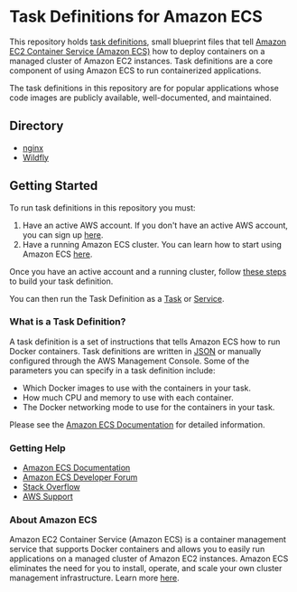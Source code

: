 # Task Definitions for Amazon ECS
This repository holds [task definitions](#what-is-a-task-definition), small blueprint files that tell [Amazon EC2 Container Service (Amazon ECS)](https://aws.amazon.com/ecs) how to deploy containers on a managed cluster of Amazon EC2 instances. Task definitions are a core component of using Amazon ECS to run containerized applications.

The task definitions in this repository are for popular applications whose code images are publicly available, well-documented, and maintained.

## Directory
 * [nginx](/nginx)
 * [Wildfly](/wildfly)

## Getting Started
To run task definitions in this repository you must:
1. Have an active AWS account. If you don't have an active AWS account, you can sign up [here](https://portal.aws.amazon.com/billing/signup#/start).
2. Have a running Amazon ECS cluster. You can learn how to start using Amazon ECS [here](https://aws.amazon.com/ecs/getting-started/).

Once you have an active account and a running cluster, follow [these steps](http://docs.aws.amazon.com/AmazonECS/latest/developerguide/create-task-definition.html) to build your task definition.

You can then run the Task Definition as a [Task](http://docs.aws.amazon.com/AmazonECS/latest/developerguide/scheduling_tasks.html) or [Service](http://docs.aws.amazon.com/AmazonECS/latest/developerguide/ecs_services.html).

### What is a Task Definition?
A task definition is a set of instructions that tells Amazon ECS how to run Docker containers. Task definitions are written in [JSON](http://www.json.org/) or manually configured through the AWS Management Console. Some of the parameters you can specify in a task definition include:

* Which Docker images to use with the containers in your task.
* How much CPU and memory to use with each container.
* The Docker networking mode to use for the containers in your task.

Please see the [Amazon ECS Documentation](http://docs.aws.amazon.com/AmazonECS/latest/developerguide/task_definitions.html) for detailed information.

### Getting Help
* [Amazon ECS Documentation](http://docs.aws.amazon.com/AmazonECS/latest/developerguide/Welcome.html)
* [Amazon ECS Developer Forum](https://forums.aws.amazon.com/forum.jspa?forumID=187)
* [Stack Overflow](https://stackoverflow.com/questions/tagged/amazon-ecs)
* [AWS Support](https://aws.amazon.com/premiumsupport/)

### About Amazon ECS
Amazon EC2 Container Service (Amazon ECS) is a container management service that supports Docker containers and allows you to easily run applications on a managed cluster of Amazon EC2 instances. Amazon ECS eliminates the need for you to install, operate, and scale your own cluster management infrastructure. Learn more [here](https://aws.amazon.com/ecs).
